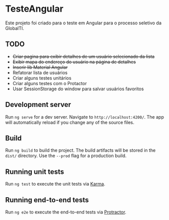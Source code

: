 # TesteAngular

Este projeto foi criado para o teste em Angular para o processo seletivo da GlobalTI.

## TODO

- ~~Criar pagina para exibir detalhes de um usuário selecionado da lista~~
- ~~Exibir mapa do endereço do usuário na página de detalhes~~
- ~~Inserir lib Material Angular~~
- Refatorar lista de usuários
- Criar alguns testes unitários
- Criar alguns testes com o Protactor
- Usar SessionStorage do window para salvar usuários favoritos

## Development server

Run `ng serve` for a dev server. Navigate to `http://localhost:4200/`. The app will automatically reload if you change any of the source files.

## Build

Run `ng build` to build the project. The build artifacts will be stored in the `dist/` directory. Use the `--prod` flag for a production build.

## Running unit tests

Run `ng test` to execute the unit tests via [Karma](https://karma-runner.github.io).

## Running end-to-end tests

Run `ng e2e` to execute the end-to-end tests via [Protractor](http://www.protractortest.org/).
